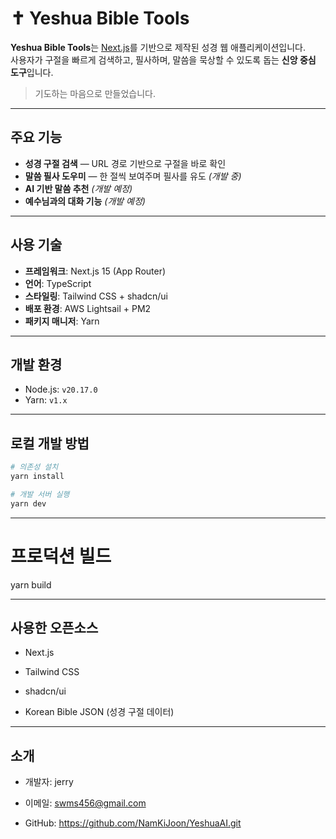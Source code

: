 # ✝️ Yeshua Bible Tools

**Yeshua Bible Tools**는 [Next.js](https://nextjs.org)를 기반으로 제작된 성경 웹 애플리케이션입니다.  
사용자가 구절을 빠르게 검색하고, 필사하며, 말씀을 묵상할 수 있도록 돕는 **신앙 중심 도구**입니다.

> 기도하는 마음으로 만들었습니다.

---

## 주요 기능

- **성경 구절 검색** — URL 경로 기반으로 구절을 바로 확인
- **말씀 필사 도우미** — 한 절씩 보여주며 필사를 유도 _(개발 중)_
- **AI 기반 말씀 추천** _(개발 예정)_
- **예수님과의 대화 기능** _(개발 예정)_

---

## 사용 기술

- **프레임워크**: Next.js 15 (App Router)
- **언어**: TypeScript
- **스타일링**: Tailwind CSS + shadcn/ui
- **배포 환경**: AWS Lightsail + PM2
- **패키지 매니저**: Yarn

---

## 개발 환경

- Node.js: `v20.17.0`
- Yarn: `v1.x`

---

## 로컬 개발 방법

```bash
# 의존성 설치
yarn install

# 개발 서버 실행
yarn dev
```

---

# 프로덕션 빌드

yarn build

---

## 사용한 오픈소스

- Next.js

- Tailwind CSS

- shadcn/ui

- Korean Bible JSON (성경 구절 데이터)

---

## 소개

- 개발자: jerry

- 이메일: swms456@gmail.com

- GitHub: https://github.com/NamKiJoon/YeshuaAI.git
